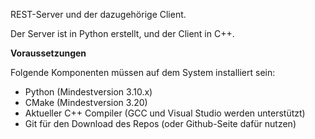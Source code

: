 REST-Server und der dazugehörige Client.

Der Server ist in Python erstellt, und der Client in C++.

**Voraussetzungen**

Folgende Komponenten müssen auf dem System installiert sein:
* Python (Mindestversion 3.10.x)
* CMake (Mindestversion 3.20)
* Aktueller C++ Compiler (GCC und Visual Studio werden unterstützt)
* Git für den Download des Repos (oder Github-Seite dafür nutzen)

